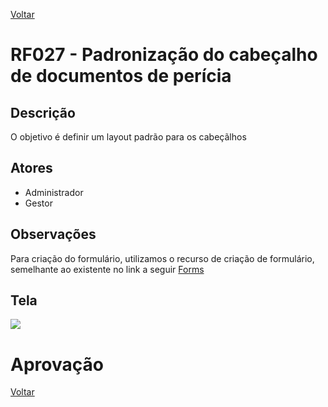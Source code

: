 [Voltar](../req_fun.md)

# RF027 - Padronização do cabeçalho de documentos de perícia

## Descrição

O objetivo é definir um layout padrão para os cabeçãlhos

## Atores

- Administrador
- Gestor

## Observações

Para criação do formulário, utilizamos o recurso de criação de formulário, semelhante ao existente no link a seguir [Forms](https://demo.bpmn.io/form/new)

## Tela

[![](https://img.plantuml.biz/plantuml/svg/lP0nRa8n38RtIBc31NiB0qnLXVgGEY4XCQ8EVrzSY0Z9gsCgLPJpC74ABjP4e3TrhZtOih_VjZpB2j6Ce4GTvy-3px3cAUjtu6ThQcFkiH7iwMWDqGlQtKRI8RecXIGq_9WMdrXpAgh7NhRpiKCLkSxJU3IoHhq6fWOEMGL2BTxvUaRO9YgbibkkbzOZMxDbE1PQB1UlrhJerAT8Av-Lzo37jBoZTwASLG-ZChkV-4C3-ji6D_RXtv1REAvN25-Gjw9ODuWSQdxgcPBDEBhwxby0)](https://editor.plantuml.com/uml/lP0nRa8n38RtIBc31NiB0qnLXVgGEY4XCQ8EVrzSY0Z9gsCgLPJpC74ABjP4e3TrhZtOih_VjZpB2j6Ce4GTvy-3px3cAUjtu6ThQcFkiH7iwMWDqGlQtKRI8RecXIGq_9WMdrXpAgh7NhRpiKCLkSxJU3IoHhq6fWOEMGL2BTxvUaRO9YgbibkkbzOZMxDbE1PQB1UlrhJerAT8Av-Lzo37jBoZTwASLG-ZChkV-4C3-ji6D_RXtv1REAvN25-Gjw9ODuWSQdxgcPBDEBhwxby0)

# Aprovação


[Voltar](../req_fun.md)
